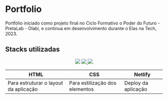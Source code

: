 # Portfolio
Portfólio iniciado como projeto final no Ciclo Formativo o Poder do Futuro - PretaLab - Olabi, e continua em desenvolvimento durante o Elas na Tech, 2023.


## Stacks utilizadas

<p align='center'> <a href="https://developer.mozilla.org/pt-BR/docs/Web/HTML" target="_blank"> <img src="https://img.shields.io/badge/HTML5-E34F26?style=for-the-badge&logo=html5&logoColor=white" /></a>
 <a href="https://developer.mozilla.org/pt-BR/docs/Web/CSS" target="_blank"><img src="https://img.shields.io/badge/CSS3-1572B6?style=for-the-badge&logo=css3&logoColor=white" />  </a>
 <a href="https://app.netlify.com/" target="_blank"><img src='https://img.shields.io/badge/Netlify-00C7B7?style=for-the-badge&logo=netlify&logoColor=white'/></a>

|HTML|CSS|Netlify|
|-|-|-|
|Para estruturar o layout da aplicação|Para estilização dos elementos|Deploy da aplicação|
